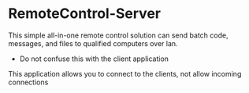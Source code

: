 # RemoteControl-Server
This simple all-in-one remote control solution can send batch code, messages, and files to qualified computers over lan. 

* Do not confuse this with the client application

This application allows you to connect to the clients, not allow incoming connections
